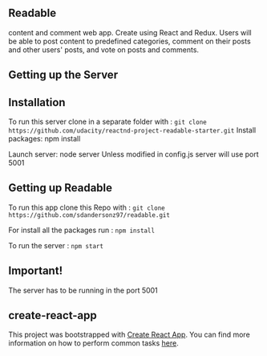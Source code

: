 ## Readable
content and comment web app. Create using React and Redux.
Users will be able to post content to predefined categories, comment on their posts and other users' posts, and vote on posts and comments.

## Getting up the Server

## Installation
To run this server clone in a separate folder with :
`git clone https://github.com/udacity/reactnd-project-readable-starter.git`
Install packages: npm install 

Launch server: node server Unless modified in config.js server will use port 5001

## Getting up Readable
To run this app clone this Repo with :
`git clone https://github.com/sdandersonz97/readable.git`

For install all the packages run :
`npm install`

To run the server :
`npm start`
    

## Important!
The server has to be running in the port 5001

## create-react-app

This project was bootstrapped with [Create React App](https://github.com/facebookincubator/create-react-app). You can find more information on how to perform common tasks [here](https://github.com/facebookincubator/create-react-app/blob/master/packages/react-scripts/template/README.md).